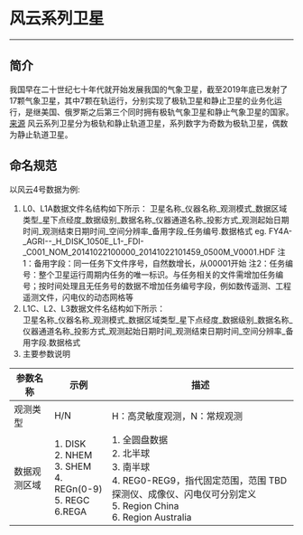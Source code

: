 # 风云系列卫星

---

## 简介
我国早在二十世纪七十年代就开始发展我国的气象卫星，截至2019年底已发射了17颗气象卫星，其中7颗在轨运行，分别实现了极轨卫星和静止卫星的业务化运行，是继美国、俄罗斯之后第三个同时拥有极轨气象卫星和静止气象卫星的国家。[来源](http://www.nsmc.org.cn/nsmc/cn/satellite/index.html)
风云系列卫星分为极轨和静止轨道卫星，系列数字为奇数为极轨卫星，偶数为静止轨道卫星。

## 命名规范
以风云4号数据为例:
1. L0、L1A数据文件名结构如下所示：
卫星名称_仪器名称_观测模式_数据区域类型_星下点经度_数据级别_数据名称_仪器通道名称_投影方式_观测起始日期时间_观测结束日期时间_空间分辨率_备用字段_任务编号.数据格式
eg. FY4A-_AGRI--_H_DISK_1050E_L1-_FDI-_C001_NOM_20141022100000_20141022101459_0500M_V0001.HDF
注1：备用字段：同一任务下文件序号，自然数增长，从00001开始
注2：任务编号：整个卫星运行周期内任务的唯一标识。与任务相关的文件需增加任务编号；按时间处理且无任务号的数据不增加任务编号字段，例如数传遥测、工程遥测文件，闪电仪的动态网格等
2. L1C、L2、L3数据文件名结构如下所示：  
卫星名称_仪器名称_观测模式_数据区域类型_星下点经度_数据级别_数据名称_仪器通道名称_投影方式_观测起始日期时间_观测结束日期时间_空间分辨率_备用字段.数据格式
3. 主要参数说明  

|参数名称|示例|描述|
|---|---|---|
|观测类型|H/N|H：高灵敏度观测，N：常规观测|
|数据观测区域|1. DISK <br>2. NHEM <br>3. SHEM <br>4. REGn(0-9) <br>5. REGC <br>6.REGA|1. 全圆盘数据 <br>2. 北半球<br>3. 南半球<br>4. REG0-REG9，指代固定范围，范围 TBD探测仪、成像仪、闪电仪可分别定义<br>5. Region China<br>6. Region Australia|


